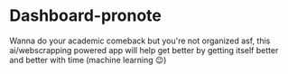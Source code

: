# Dashboard-pronote
Wanna do your academic comeback but you're not organized asf, this ai/webscrapping powered app will help get better by getting itself better and better with time (machine learning 😉)
